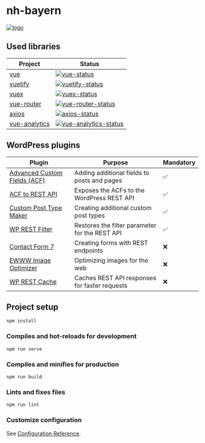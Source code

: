 # nh-bayern

[![logo]][website]

[logo]: https://user-images.githubusercontent.com/39305770/103774231-85e39600-502c-11eb-9082-9019f43ad05f.jpg
[website]: https://www.nh-bayern.de

## Used libraries

| Project         | Status                                           |
| --------------- | ------------------------------------------------ |
| [vue]           | [![vue-status]][vue-package]                     |
| [vuetify]       | [![vuetify-status]][vuetify-package]             |
| [vuex]          | [![vuex-status]][vuex-package]                   |
| [vue-router]    | [![vue-router-status]][vue-router-package]       |
| [axios]         | [![axios-status]][axios-package]                 |
| [vue-analytics] | [![vue-analytics-status]][vue-analytics-package] |

[vue]: https://github.com/vuejs/vue
[vuetify]: https://github.com/vuetifyjs/vuetify
[vuex]: https://github.com/vuejs/vuex
[vue-router]: https://github.com/vuejs/vue-router
[axios]: https://github.com/axios/axios
[vue-analytics]: https://github.com/MatteoGabriele/vue-analytics
[vue-status]: https://img.shields.io/npm/v/vue.svg
[vuetify-status]: https://img.shields.io/npm/v/vuetify.svg
[vuex-status]: https://img.shields.io/npm/v/vuex.svg
[vue-router-status]: https://img.shields.io/npm/v/vue-router.svg
[axios-status]: https://img.shields.io/npm/v/axios.svg
[vue-analytics-status]: https://img.shields.io/npm/v/vue-analytics.svg
[vue-package]: https://www.npmjs.com/package/vue
[vuetify-package]: https://www.npmjs.com/package/vuetify
[vuex-package]: https://npmjs.com/package/vuex
[vue-router-package]: https://npmjs.com/package/vue-router
[axios-package]: https://www.npmjs.com/package/axios
[vue-analytics-package]: https://www.npmjs.com/package/vue-analytics

## WordPress plugins

| Plugin                         | Purpose                                        | Mandatory |
| ------------------------------ | ---------------------------------------------- | --------- |
| [Advanced Custom Fields (ACF)] | Adding additional fields to posts and pages    | &#9989;   |
| [ACF to REST API]              | Exposes the ACFs to the WordPress REST API     | &#9989;   |
| [Custom Post Type Maker]       | Creating additional custom post types          | &#9989;   |
| [WP REST Filter]               | Restores the filter parameter for the REST API | &#9989;   |
| [Contact Form 7]               | Creating forms with REST endpoints             | &#10060;  |
| [EWWW Image Optimizer]         | Optimizing images for the web                  | &#10060;  |
| [WP REST Cache]                | Caches REST API responses for faster requests  | &#10060;  |

[advanced custom fields (acf)]: https://github.com/AdvancedCustomFields/acf
[acf to rest api]: https://github.com/airesvsg/acf-to-rest-api
[custom post type maker]: https://github.com/Graffino/Custom-Post-Type-Maker
[wp rest filter]: https://github.com/wp-api/rest-filter
[contact form 7]: https://wordpress.org/plugins/contact-form-7/
[ewww image optimizer]: https://github.com/nosilver4u/ewww-image-optimizer
[wp rest cache]: https://wordpress.org/plugins/wp-rest-cache/

## Project setup

```
npm install
```

### Compiles and hot-reloads for development

```
npm run serve
```

### Compiles and minifies for production

```
npm run build
```

### Lints and fixes files

```
npm run lint
```

### Customize configuration

See [Configuration Reference](https://cli.vuejs.org/config/).
